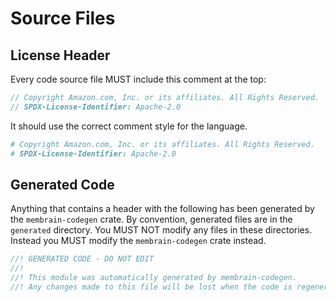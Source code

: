 # Source Files

## License Header

Every code source file MUST include this comment at the top:

```rust
// Copyright Amazon.com, Inc. or its affiliates. All Rights Reserved.
// SPDX-License-Identifier: Apache-2.0
```

It should use the correct comment style for the language.

```python
# Copyright Amazon.com, Inc. or its affiliates. All Rights Reserved.
# SPDX-License-Identifier: Apache-2.0
```

## Generated Code

Anything that contains a header with the following has been generated by the `membrain-codegen` crate.
By convention, generated files are in the `generated` directory. You MUST NOT modify any files in these
directories. Instead you MUST modify the `membrain-codegen` crate instead.

```rust
//! GENERATED CODE - DO NOT EDIT
//!
//! This module was automatically generated by membrain-codegen.
//! Any changes made to this file will be lost when the code is regenerated.
```
